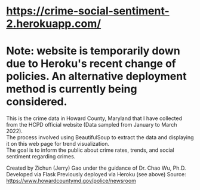 # https://crime-social-sentiment-2.herokuapp.com/
# Note: website is temporarily down due to Heroku's recent change of policies. An alternative deployment method is currently being considered.

This is the crime data in Howard County, Maryland that I have collected from the HCPD official website (Data sampled from January to March 2022).\
The process involved using BeautifulSoup to extract the data and displaying it on this web page for trend visualization.\
The goal is to inform the public about crime rates, trends, and social sentiment regarding crimes.

Created by Zichun (Jerry) Gao under the guidance of Dr. Chao Wu, Ph.D.\
Developed via Flask
Previously deployed via Heroku (see above)
Source: https://www.howardcountymd.gov/police/newsroom